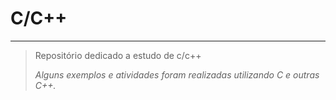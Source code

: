 # C/C++ 

---

> Repositório dedicado a estudo de c/c++
>
> *Alguns exemplos e atividades foram realizadas utilizando C e outras C++.*   
